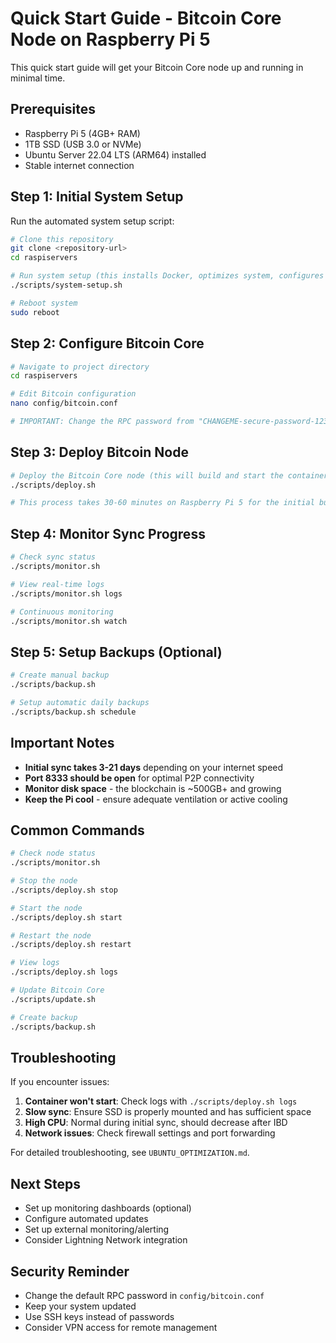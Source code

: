 # Quick Start Guide - Bitcoin Core Node on Raspberry Pi 5

This quick start guide will get your Bitcoin Core node up and running in minimal time.

## Prerequisites

- Raspberry Pi 5 (4GB+ RAM)
- 1TB SSD (USB 3.0 or NVMe)
- Ubuntu Server 22.04 LTS (ARM64) installed
- Stable internet connection

## Step 1: Initial System Setup

Run the automated system setup script:

```bash
# Clone this repository
git clone <repository-url>
cd raspiservers

# Run system setup (this installs Docker, optimizes system, configures firewall)
./scripts/system-setup.sh

# Reboot system
sudo reboot
```

## Step 2: Configure Bitcoin Core

```bash
# Navigate to project directory
cd raspiservers

# Edit Bitcoin configuration
nano config/bitcoin.conf

# IMPORTANT: Change the RPC password from "CHANGEME-secure-password-123" to something secure
```

## Step 3: Deploy Bitcoin Node

```bash
# Deploy the Bitcoin Core node (this will build and start the container)
./scripts/deploy.sh

# This process takes 30-60 minutes on Raspberry Pi 5 for the initial build
```

## Step 4: Monitor Sync Progress

```bash
# Check sync status
./scripts/monitor.sh

# View real-time logs
./scripts/monitor.sh logs

# Continuous monitoring
./scripts/monitor.sh watch
```

## Step 5: Setup Backups (Optional)

```bash
# Create manual backup
./scripts/backup.sh

# Setup automatic daily backups
./scripts/backup.sh schedule
```

## Important Notes

- **Initial sync takes 3-21 days** depending on your internet speed
- **Port 8333 should be open** for optimal P2P connectivity
- **Monitor disk space** - the blockchain is ~500GB+ and growing
- **Keep the Pi cool** - ensure adequate ventilation or active cooling

## Common Commands

```bash
# Check node status
./scripts/monitor.sh

# Stop the node
./scripts/deploy.sh stop

# Start the node
./scripts/deploy.sh start

# Restart the node
./scripts/deploy.sh restart

# View logs
./scripts/deploy.sh logs

# Update Bitcoin Core
./scripts/update.sh

# Create backup
./scripts/backup.sh
```

## Troubleshooting

If you encounter issues:

1. **Container won't start**: Check logs with `./scripts/deploy.sh logs`
2. **Slow sync**: Ensure SSD is properly mounted and has sufficient space
3. **High CPU**: Normal during initial sync, should decrease after IBD
4. **Network issues**: Check firewall settings and port forwarding

For detailed troubleshooting, see `UBUNTU_OPTIMIZATION.md`.

## Next Steps

- Set up monitoring dashboards (optional)
- Configure automated updates
- Set up external monitoring/alerting
- Consider Lightning Network integration

## Security Reminder

- Change the default RPC password in `config/bitcoin.conf`
- Keep your system updated
- Use SSH keys instead of passwords
- Consider VPN access for remote management